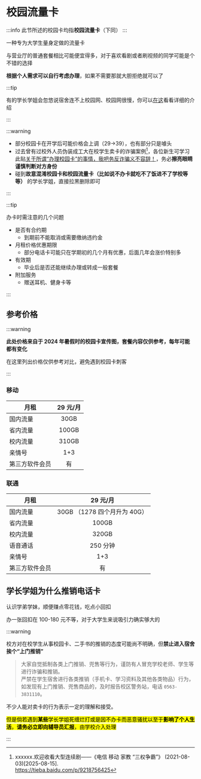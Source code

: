 # 校园流量卡

:::info
此节所述的校园卡均指**校园流量卡**（下同）
:::

一种专为大学生量身定做的流量卡

与营业厅的普通套餐相比可能便宜得多，对于喜欢看剧或者刷视频的同学可能是个不错的选择

**根据个人需求可以自行考虑办理**，如果不需要那就大胆拒绝就可以了

:::tip

有的学长学姐会忽悠说宿舍连不上校园网、校园网很慢，你可以[在这](../life/network)看看详细的介绍

:::

:::warning

- 部分校园卡在开学后可能价格会上调（29→39），也有部分只是噱头
- 过去曾有过校外人员伪装成工大在校学生卖卡的诈骗案例[^1]，各位新生可学习此贴[关于所谓“办理校园卡”的事情，我吧务反诈骗义不容辞！](https://tieba.baidu.com/p/7929838896)，务必**擦亮眼睛谨慎判断对方身份**
- 碰到**故意混淆校园卡和校园流量卡（比如说不办卡就吃不了饭进不了学校等等）** 的学长学姐，直接拉黑删除即可

:::

:::tip

办卡时需注意的几个问题

- 是否有合约期
  - 到期前不能取消或需要缴纳违约金
- 月租价格优惠期限
  - 部分电话卡可能只在学期初的几个月有优惠，后面几年会涨价特别多
- 有效期
  - 毕业后是否还能继续办理或转成一般套餐
- 附加服务
  - 赠送耳机、健身卡等

:::

## 参考价格

:::warning

**此处价格来自于 2024 年暑假时的校园卡宣传图，套餐内容仅供参考，每年可能都有变化**

在这里列出价格仅供参考对比，避免遇到校园卡刺客

:::

### 移动

| 月租           | 29 元/月 |
| -------------- | :------: |
| 国内流量       |   30GB   |
| 省内流量       |  100GB   |
| 校内流量       |  310GB   |
| 亲情号         |   1+3    |
| 第三方软件会员 |    有    |

### 联通

| 月租           |           29 元/月           |
| -------------- | :--------------------------: |
| 国内流量       | 30GB （1278 四个月升为 40G） |
| 省内流量       |            100GB             |
| 校内流量       |            320GB             |
| 语音通话       |           250 分钟           |
| 亲情号         |             1+3              |
| 第三方软件会员 |              有              |

## 学长学姐为什么推销电话卡

认识学弟学妹，顺便赚点零花钱，吃点小回扣

办一张回扣在 100-180 元不等，对于大学生来说吸引力确实够大的

:::warning

校方对在校学生从事校园卡、二手书的推销的态度可能尚不明确，但**禁止进入宿舍挨个“上门推销”**

> 大家自觉抵制各类上门推销、兜售等行为，谨防有人冒充学校老师、学生等进行诈骗和推销。  
> 严禁在学生宿舍进行各类推销（手机卡、学习资料及其他各类物品）行为，如发现有上门推销、兜售商品的，及时报告校区警务站，电话 `0563-3831110`。

不少人能对卖卡的行为表示一定的理解和接受。

<mark>但是倘若遇到**某些**学长学姐死缠烂打或是因不办卡而恶意骚扰以至于**影响了个人生活**，**请务必立即向辅导员汇报**，由学校介入处理</mark>

:::

[^1]:
    xxxxxx.欢迎收看大型连续剧——《电信 移动 家教 “三权争霸”》 (2021-08-03)\[2025-08-15].  
    <https://tieba.baidu.com/p/9218756425>
